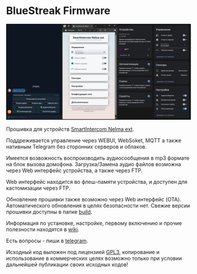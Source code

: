 # BlueStreak Firmware

![](https://github.com/SCratORS/BlueStreak/blob/main/images/screen.jpg)

Прошивка для устройств [SmartIntercom Nelma ext](https://github.com/SCratORS/SmartIntercom). 

Поддреживается управление через WEBUI, WebSoket, MQTT а также нативным Telegram без сторонних серверов и облаков.

Имеется возвожность воспроизводить аудиосообщения в mp3 формате на блок вызова домофона.
Загрузка/Замена аудио файлов возможна через Web интерфейс устройства, а также через FTP.

Web интерфейс находится во флеш-памяти устройства, и доступен для кастомизации через FTP.

Обновление прошивки также возможно через Web интерфейс (OTA). Автоматического обновления в целях безопасности нет. Свежие версии прошивки доступны в папке [build](https://github.com/SCratORS/BlueStreak/tree/main/build).

Информация по установке, настройке, первому включению и прочие полезности находятся в [wiki](https://github.com/SCratORS/BlueStreak/wiki).

Есть вопросы - пиши в [telegram](https://t.me/smartintercom).

Исходный код выложен под лицензией [GPL3](https://github.com/SCratORS/BlueStreak?tab=GPL-3.0-1-ov-file#readme), копирование и использование в коммерческих целях возможно только при условии дальнейшей публикации своих исходных кодов!
